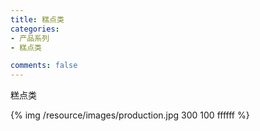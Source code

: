 ```yaml
---
title: 糕点类
categories:
- 产品系列
- 糕点类

comments: false
---
```

糕点类

{% img  /resource/images/production.jpg 300 100 ffffff %}